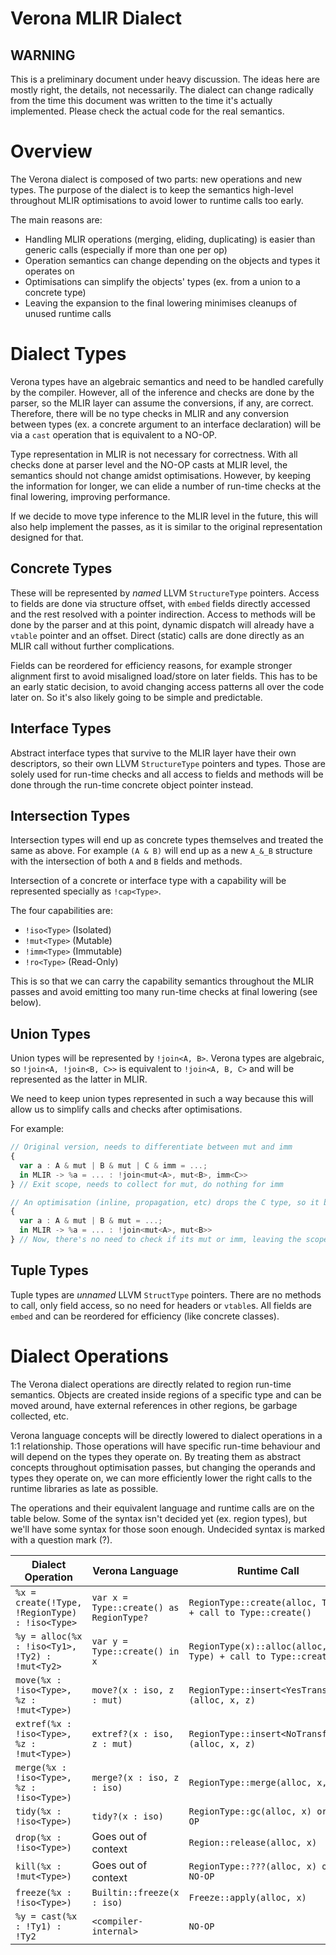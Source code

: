 # Verona MLIR Dialect

## WARNING

This is a preliminary document under heavy discussion.
The ideas here are mostly right, the details, not necessarily.
The dialect can change radically from the time this document was written to the time it's actually implemented.
Please check the actual code for the real semantics.

# Overview

The Verona dialect is composed of two parts: new operations and new types.
The purpose of the dialect is to keep the semantics high-level throughout MLIR optimisations to avoid lower to runtime calls too early.

The main reasons are:
* Handling MLIR operations (merging, eliding, duplicating) is easier than generic calls (especially if more than one per op)
* Operation semantics can change depending on the objects and types it operates on
* Optimisations can simplify the objects' types (ex. from a union to a concrete type)
* Leaving the expansion to the final lowering minimises cleanups of unused runtime calls

# Dialect Types

Verona types have an algebraic semantics and need to be handled carefully by the compiler.
However, all of the inference and checks are done by the parser, so the MLIR layer can assume the conversions, if any, are correct.
Therefore, there will be no type checks in MLIR and any conversion between types (ex. a concrete argument to an interface declaration) will be via a `cast` operation that is equivalent to a NO-OP.

Type representation in MLIR is not necessary for correctness.
With all checks done at parser level and the NO-OP casts at MLIR level, the semantics should not change amidst optimisations.
However, by keeping the information for longer, we can elide a number of run-time checks at the final lowering, improving performance.

If we decide to move type inference to the MLIR level in the future, this will also help implement the passes, as it is similar to the original representation designed for that.

## Concrete Types

These will be represented by _named_ LLVM `StructureType` pointers.
Access to fields are done via structure offset, with `embed` fields directly accessed and the rest resolved with a pointer indirection.
Access to methods will be done by the parser and at this point, dynamic dispatch will already have a `vtable` pointer and an offset.
Direct (static) calls are done directly as an MLIR call without further complications.

Fields can be reordered for efficiency reasons, for example stronger alignment first to avoid misaligned load/store on later fields.
This has to be an early static decision, to avoid changing access patterns all over the code later on.
So it's also likely going to be simple and predictable.

## Interface Types

Abstract interface types that survive to the MLIR layer have their own descriptors, so their own LLVM `StructureType` pointers and types.
Those are solely used for run-time checks and all access to fields and methods will be done through the run-time concrete object pointer instead.

## Intersection Types

Intersection types will end up as concrete types themselves and treated the same as above.
For example `(A & B)` will end up as a new `A_&_B` structure with the intersection of both `A` and `B` fields and methods.

Intersection of a concrete or interface type with a capability will be represented specially as `!cap<Type>`.

The four capabilities are:
* `!iso<Type>` (Isolated)
* `!mut<Type>` (Mutable)
* `!imm<Type>` (Immutable)
* `!ro<Type>` (Read-Only)

This is so that we can carry the capability semantics throughout the MLIR passes and avoid emitting too many run-time checks at final lowering (see below).

## Union Types

Union types will be represented by `!join<A, B>`.
Verona types are algebraic, so `!join<A, !join<B, C>>` is equivalent to `!join<A, B, C>` and will be represented as the latter in MLIR.

We need to keep union types represented in such a way because this will allow us to simplify calls and checks after optimisations.

For example:
```ts
// Original version, needs to differentiate between mut and imm
{
  var a : A & mut | B & mut | C & imm = ...;
  in MLIR -> %a = ... : !join<mut<A>, mut<B>, imm<C>>
} // Exit scope, needs to collect for mut, do nothing for imm

// An optimisation (inline, propagation, etc) drops the C type, so it becomes only muts
{
  var a : A & mut | B & mut = ...;
  in MLIR -> %a = ... : !join<mut<A>, mut<B>>
} // Now, there's no need to check if its mut or imm, leaving the scope means update gc/ref count only.
```

## Tuple Types

Tuple types are _unnamed_ LLVM `StructType` pointers.
There are no methods to call, only field access, so no need for headers or `vtable`s.
All fields are `embed` and can be reordered for efficiency (like concrete classes).

# Dialect Operations

The Verona dialect operations are directly related to region run-time semantics.
Objects are created inside regions of a specific type and can be moved around, have external references in other regions, be garbage collected, etc.

Verona language concepts will be directly lowered to dialect operations in a 1:1 relationship.
Those operations will have specific run-time behaviour and will depend on the types they operate on.
By treating them as abstract concepts throughout optimisation passes, but changing the operands and types they operate on, we can more efficiently lower the right calls to the runtime libraries as late as possible.

The operations and their equivalent language and runtime calls are on the table below.
Some of the syntax isn't decided yet (ex. region types), but we'll have some syntax for those soon enough.
Undecided syntax is marked with a question mark (?).

| Dialect Operation | Verona Language | Runtime Call |
| ----------------- | --------------- | ------------ | 
| `%x = create(!Type, !RegionType) : !iso<Type>` | `var x = Type::create() as RegionType?` | `RegionType::create(alloc, Type) + call to Type::create()` |
| `%y = alloc(%x : !iso<Ty1>, !Ty2) : !mut<Ty2>` | `var y = Type::create() in x` | `RegionType(x)::alloc(alloc, x, Type) + call to Type::create()` |
| `move(%x : !iso<Type>, %z : !mut<Type>)` | `move?(x : iso, z : mut)` | `RegionType::insert<YesTransfer>(alloc, x, z)` |
| `extref(%x : !iso<Type>, %z : !mut<Type>)` | `extref?(x : iso, z : mut)` | `RegionType::insert<NoTransfer>(alloc, x, z)` |
| `merge(%x : !iso<Type>, %z : !iso<Type>)` | `merge?(x : iso, z : iso)` | `RegionType::merge(alloc, x, z)` |
| `tidy(%x : !iso<Type>)` | `tidy?(x : iso)` | `RegionType::gc(alloc, x) or NO-OP` |
| `drop(%x : !iso<Type>)` | Goes out of context | `Region::release(alloc, x)` |
| `kill(%x : !mut<Type>)` | Goes out of context | `RegionType::???(alloc, x) or NO-OP` |
| `freeze(%x : !iso<Type>)` | `Builtin::freeze(x : iso)` | `Freeze::apply(alloc, x)` |
| `%y = cast(%x : !Ty1) : !Ty2` | `<compiler-internal>` | `NO-OP` |